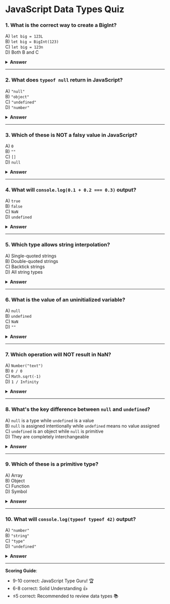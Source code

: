 # JavaScript Data Types Quiz

### 1. What is the correct way to create a BigInt?
A) `let big = 123L`  
B) `let big = BigInt(123)`  
C) `let big = 123n`  
D) Both B and C  

<details>
<summary><b>Answer</b></summary>
**D) Both B and C**  
BigInts can be created with either the `n` suffix or the `BigInt()` constructor.
</details>

---

### 2. What does `typeof null` return in JavaScript?
A) `"null"`  
B) `"object"`  
C) `"undefined"`  
D) `"number"`  

<details>
<summary><b>Answer</b></summary>
**B) `"object"`**  
This is a well-known historical bug in JavaScript that's maintained for backward compatibility.
</details>

---

### 3. Which of these is NOT a falsy value in JavaScript?
A) `0`  
B) `""`  
C) `[]`  
D) `null`  

<details>
<summary><b>Answer</b></summary>
**C) `[]`**  
Empty arrays are truthy values in JavaScript.
</details>

---

### 4. What will `console.log(0.1 + 0.2 === 0.3)` output?
A) `true`  
B) `false`  
C) `NaN`  
D) `undefined`  

<details>
<summary><b>Answer</b></summary>
**B) `false`**  
Due to floating-point precision issues, 0.1 + 0.2 equals approximately 0.30000000000000004.
</details>

---

### 5. Which type allows string interpolation?
A) Single-quoted strings  
B) Double-quoted strings  
C) Backtick strings  
D) All string types  

<details>
<summary><b>Answer</b></summary>
**C) Backtick strings**  
Only template literals (backticks) support `${expression}` interpolation.
</details>

---

### 6. What is the value of an uninitialized variable?
A) `null`  
B) `undefined`  
C) `NaN`  
D) `""`  

<details>
<summary><b>Answer</b></summary>
**B) `undefined`**  
Variables declared without assignment have the value `undefined`.
</details>

---

### 7. Which operation will NOT result in NaN?
A) `Number("text")`  
B) `0 / 0`  
C) `Math.sqrt(-1)`  
D) `1 / Infinity`  

<details>
<summary><b>Answer</b></summary>
**D) `1 / Infinity`**  
This results in 0, while the others produce NaN.
</details>

---

### 8. What's the key difference between `null` and `undefined`?
A) `null` is a type while `undefined` is a value  
B) `null` is assigned intentionally while `undefined` means no value assigned  
C) `undefined` is an object while `null` is primitive  
D) They are completely interchangeable  

<details>
<summary><b>Answer</b></summary>
**B) `null` is assigned intentionally while `undefined` means no value assigned**  
`null` represents deliberate absence of value, while `undefined` means a variable hasn't been assigned a value.
</details>

---

### 9. Which of these is a primitive type?
A) Array  
B) Object  
C) Function  
D) Symbol  

<details>
<summary><b>Answer</b></summary>
**D) Symbol**  
Symbol is one of JavaScript's 7 primitive types, while the others are objects.
</details>

---

### 10. What will `console.log(typeof typeof 42)` output?
A) `"number"`  
B) `"string"`  
C) `"type"`  
D) `"undefined"`  

<details>
<summary><b>Answer</b></summary>
**B) `"string"`**  
`typeof 42` returns `"number"` (a string), and `typeof "number"` returns `"string"`.
</details>

---

**Scoring Guide**:
- 9-10 correct: JavaScript Type Guru! 🏆
- 6-8 correct: Solid Understanding 👍
- ≤5 correct: Recommended to review data types 📚